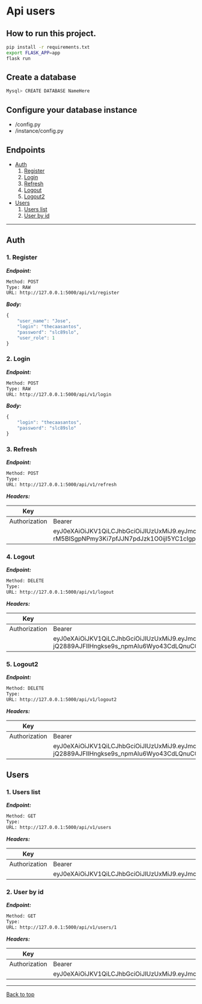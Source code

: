 # Api users

## How to run this project.

```sh
pip install -r requirements.txt
export FLASK_APP=app
flask run

```
## Create a database
```sh
Mysql> CREATE DATABASE NameHere
```

## Configure your database instance

- /config.py<br/>
- /instance/config.py

## Endpoints

* [Auth](#auth)
    1. [Register](#1-register)
    1. [Login](#2-login)
    1. [Refresh](#3-refresh)
    1. [Logout](#4-logout)
    1. [Logout2](#5-logout2)
* [Users](#users)
    1. [Users list](#1-users-list)
    1. [User by id](#2-user-by-id)

--------



## Auth



### 1. Register



***Endpoint:***

```bash
Method: POST
Type: RAW
URL: http://127.0.0.1:5000/api/v1/register
```



***Body:***

```js        
{
    "user_name": "Jose",
    "login": "thecaasantos",
    "password": "slc89slo",
    "user_role": 1
}
```



### 2. Login



***Endpoint:***

```bash
Method: POST
Type: RAW
URL: http://127.0.0.1:5000/api/v1/login
```



***Body:***

```js        
{
    "login": "thecaasantos",
    "password": "slc89slo"
}
```



### 3. Refresh



***Endpoint:***

```bash
Method: POST
Type: 
URL: http://127.0.0.1:5000/api/v1/refresh
```


***Headers:***

| Key | Value | Description |
| --- | ------|-------------|
| Authorization | Bearer |  |
|  | eyJ0eXAiOiJKV1QiLCJhbGciOiJIUzUxMiJ9.eyJmcmVzaCI6ZmFsc2UsImlhdCI6MTY1NTg5NzE0OCwianRpIjoiZmY0YjI0MTQtYjcxOC00Y2M2LWE1OWItNmZiYzExZTQyMGM2IiwidHlwZSI6InJlZnJlc2giLCJzdWIiOnsidXNlcl9yb2xlIjoxLCJ1c2VyX25hbWUiOiJKb3NlIiwiaWRfdXNlciI6MSwicGFzc3dvcmQiOiJwYmtkZjI6c2hhMjU2OjI2MDAwMCRsamtZUkFDdkZQWEpaU3BMJDA4MTgwMWUyNmZmYjJjYTFkOWI2MDlhNGMwNDgyZGU5YzM3NDUwNjU0NzAyMmQ5ODRmOTVjZTNjNmIzZTU0MDIiLCJsb2dpbiI6InRoZWNhYXNhbnRvcyJ9LCJuYmYiOjE2NTU4OTcxNDgsImV4cCI6MTY1ODQ4OTE0OH0.OcoWX_3-rM5BISgpNPmy3Ki7pfJJN7pdJzk1O0ijI5YC1cIgp114NtXQF5h5p6XyPm9X7Dv_KPG9aJDVYZbLiQ |  |



### 4. Logout



***Endpoint:***

```bash
Method: DELETE
Type: 
URL: http://127.0.0.1:5000/api/v1/logout
```


***Headers:***

| Key | Value | Description |
| --- | ------|-------------|
| Authorization | Bearer |  |
|  | eyJ0eXAiOiJKV1QiLCJhbGciOiJIUzUxMiJ9.eyJmcmVzaCI6ZmFsc2UsImlhdCI6MTY1NTg5NzE2OSwianRpIjoiMjYyYmMxNjQtODZkZC00N2IyLThiYjEtNzI5ZGE1YzlkYjYzIiwidHlwZSI6ImFjY2VzcyIsInN1YiI6eyJ1c2VyX3JvbGUiOjEsInVzZXJfbmFtZSI6Ikpvc2UiLCJpZF91c2VyIjoxLCJwYXNzd29yZCI6InBia2RmMjpzaGEyNTY6MjYwMDAwJGxqa1lSQUN2RlBYSlpTcEwkMDgxODAxZTI2ZmZiMmNhMWQ5YjYwOWE0YzA0ODJkZTljMzc0NTA2NTQ3MDIyZDk4NGY5NWNlM2M2YjNlNTQwMiIsImxvZ2luIjoidGhlY2Fhc2FudG9zIn0sIm5iZiI6MTY1NTg5NzE2OSwiZXhwIjoxNjU1ODk4OTY5fQ.BQu0uTnuBIehn7L-jQ2889AJFIIHngkse9s_npmAlu6Wyo43CdLQnuC0KErYxK9XGl5aVYmJVgj-7wfbKfs1fA |  |



### 5. Logout2



***Endpoint:***

```bash
Method: DELETE
Type: 
URL: http://127.0.0.1:5000/api/v1/logout2
```


***Headers:***

| Key | Value | Description |
| --- | ------|-------------|
| Authorization | Bearer |  |
|  | eyJ0eXAiOiJKV1QiLCJhbGciOiJIUzUxMiJ9.eyJmcmVzaCI6ZmFsc2UsImlhdCI6MTY1NTg5NzE2OSwianRpIjoiMjYyYmMxNjQtODZkZC00N2IyLThiYjEtNzI5ZGE1YzlkYjYzIiwidHlwZSI6ImFjY2VzcyIsInN1YiI6eyJ1c2VyX3JvbGUiOjEsInVzZXJfbmFtZSI6Ikpvc2UiLCJpZF91c2VyIjoxLCJwYXNzd29yZCI6InBia2RmMjpzaGEyNTY6MjYwMDAwJGxqa1lSQUN2RlBYSlpTcEwkMDgxODAxZTI2ZmZiMmNhMWQ5YjYwOWE0YzA0ODJkZTljMzc0NTA2NTQ3MDIyZDk4NGY5NWNlM2M2YjNlNTQwMiIsImxvZ2luIjoidGhlY2Fhc2FudG9zIn0sIm5iZiI6MTY1NTg5NzE2OSwiZXhwIjoxNjU1ODk4OTY5fQ.BQu0uTnuBIehn7L-jQ2889AJFIIHngkse9s_npmAlu6Wyo43CdLQnuC0KErYxK9XGl5aVYmJVgj-7wfbKfs1fA |  |



## Users



### 1. Users list



***Endpoint:***

```bash
Method: GET
Type: 
URL: http://127.0.0.1:5000/api/v1/users
```


***Headers:***

| Key | Value | Description |
| --- | ------|-------------|
| Authorization | Bearer |  |
|  | eyJ0eXAiOiJKV1QiLCJhbGciOiJIUzUxMiJ9.eyJmcmVzaCI6ZmFsc2UsImlhdCI6MTY1NTg5NzE0OCwianRpIjoiNWMxYjhlODUtMmM4Ni00ZmFlLTljMmUtMWEwMGIzNTA1MjYyIiwidHlwZSI6ImFjY2VzcyIsInN1YiI6eyJ1c2VyX3JvbGUiOjEsInVzZXJfbmFtZSI6Ikpvc2UiLCJpZF91c2VyIjoxLCJwYXNzd29yZCI6InBia2RmMjpzaGEyNTY6MjYwMDAwJGxqa1lSQUN2RlBYSlpTcEwkMDgxODAxZTI2ZmZiMmNhMWQ5YjYwOWE0YzA0ODJkZTljMzc0NTA2NTQ3MDIyZDk4NGY5NWNlM2M2YjNlNTQwMiIsImxvZ2luIjoidGhlY2Fhc2FudG9zIn0sIm5iZiI6MTY1NTg5NzE0OCwiZXhwIjoxNjU1ODk4OTQ4fQ.ZeYjFq0dLdgoVp8EyzE4BUbP3xuirbBT4_WizQz3ZH8HYppVeMiAFnRKFql457xddYE5W95MKL57FzbX6IBWbw |  |



### 2. User by id



***Endpoint:***

```bash
Method: GET
Type: 
URL: http://127.0.0.1:5000/api/v1/users/1
```


***Headers:***

| Key | Value | Description |
| --- | ------|-------------|
| Authorization | Bearer |  |
|  | eyJ0eXAiOiJKV1QiLCJhbGciOiJIUzUxMiJ9.eyJmcmVzaCI6ZmFsc2UsImlhdCI6MTY1NTg5NzE0OCwianRpIjoiNWMxYjhlODUtMmM4Ni00ZmFlLTljMmUtMWEwMGIzNTA1MjYyIiwidHlwZSI6ImFjY2VzcyIsInN1YiI6eyJ1c2VyX3JvbGUiOjEsInVzZXJfbmFtZSI6Ikpvc2UiLCJpZF91c2VyIjoxLCJwYXNzd29yZCI6InBia2RmMjpzaGEyNTY6MjYwMDAwJGxqa1lSQUN2RlBYSlpTcEwkMDgxODAxZTI2ZmZiMmNhMWQ5YjYwOWE0YzA0ODJkZTljMzc0NTA2NTQ3MDIyZDk4NGY5NWNlM2M2YjNlNTQwMiIsImxvZ2luIjoidGhlY2Fhc2FudG9zIn0sIm5iZiI6MTY1NTg5NzE0OCwiZXhwIjoxNjU1ODk4OTQ4fQ.ZeYjFq0dLdgoVp8EyzE4BUbP3xuirbBT4_WizQz3ZH8HYppVeMiAFnRKFql457xddYE5W95MKL57FzbX6IBWbw |  |



---
[Back to top](#user)









